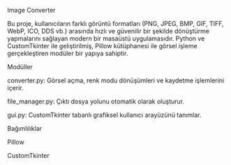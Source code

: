 Image Converter

Bu proje, kullanıcıların farklı görüntü formatları (PNG, JPEG, BMP, GIF, TIFF, WebP, ICO, DDS vb.) arasında hızlı ve güvenilir bir şekilde dönüştürme yapmalarını sağlayan modern bir masaüstü uygulamasıdır. Python ve CustomTkinter ile geliştirilmiş, Pillow kütüphanesi ile görsel işleme gerçekleştiren modüler bir yapıya sahiptir.

Modüller

converter.py: Görsel açma, renk modu dönüşümleri ve kaydetme işlemlerini içerir.

file_manager.py: Çıktı dosya yolunu otomatik olarak oluşturur.

gui.py: CustomTkinter tabanlı grafiksel kullanıcı arayüzünü tanımlar.

Bağımlılıklar

Pillow

CustomTkinter
